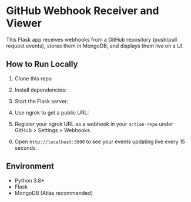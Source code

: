 
# GitHub Webhook Receiver and Viewer

This Flask app receives webhooks from a GitHub repository (push/pull request events), stores them in MongoDB, and displays them live on a UI.

## How to Run Locally

1. Clone this repo
2. Install dependencies:
3. Start the Flask server:
4. Use ngrok to get a public URL:
5. Register your ngrok URL as a webhook in your `action-repo` under GitHub > Settings > Webhooks.

6. Open `http://localhost:5000` to see your events updating live every 15 seconds.

## Environment
- Python 3.8+
- Flask
- MongoDB (Atlas recommended)
